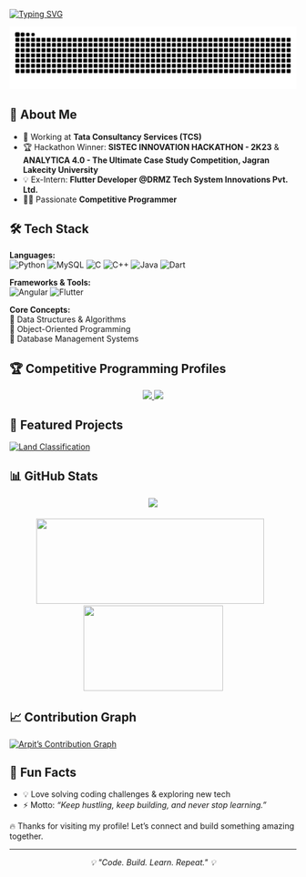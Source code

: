 [![Typing SVG](https://readme-typing-svg.herokuapp.com?font=Fira+Code&pause=500&color=C71585&width=435&lines=👋+Hey,+I’m+Arpit+Patel;I'm+a+Competitive+Programmer;Loves+Tech+Stuff)](https://git.io/typing-svg)

<!--
## 🏅 GitHub Trophies
![trophy](https://github-profile-trophy.vercel.app/?username=ArpitPatel21&theme=radical&no-frame=true&no-bg=true&margin-w=15)

![GitHub Followers](https://img.shields.io/github/followers/ArpitPatel21?label=Followers&style=social)  
![GitHub Stars](https://img.shields.io/github/stars/ArpitPatel21?affiliations=OWNER%2CCOLLABORATOR&style=social)  

[![Portfolio](https://img.shields.io/badge/Portfolio-000?logo=vercel&logoColor=white)](#)  
[![Email](https://img.shields.io/badge/Email-D14836?logo=gmail&logoColor=white)](#)  
![Profile Views](https://komarev.com/ghpvc/?username=ArpitPatel21&label=Profile%20Views&color=0e75b6&style=flat)  
[![LinkedIn](https://img.shields.io/badge/LinkedIn-blue?logo=linkedin&logoColor=white)](#)  
-->
![snake gif](https://github.com/ArpitPatel21/ArpitPatel21/blob/output/github-snake-dark.svg)

## 💼 About Me  
- 🚀 Working at **Tata Consultancy Services (TCS)**  
- 🏆 Hackathon Winner: **SISTEC INNOVATION HACKATHON - 2K23** & **ANALYTICA 4.0 - The Ultimate Case Study Competition, Jagran Lakecity University**  
- 💡 Ex-Intern: **Flutter Developer @DRMZ Tech System Innovations Pvt. Ltd.**  
- 👨‍💻 Passionate **Competitive Programmer**  


## 🛠️ Tech Stack  

**Languages:**  
![Python](https://img.shields.io/badge/Python-C71585?logo=python&logoColor=white) 
![MySQL](https://img.shields.io/badge/MySQL-C71585?logo=mysql&logoColor=white) 
![C](https://img.shields.io/badge/C-C71585?logo=c&logoColor=white) 
![C++](https://img.shields.io/badge/C++-C71585?logo=cplusplus&logoColor=white) 
![Java](https://img.shields.io/badge/Java-C71585?logo=java&logoColor=white)
![Dart](https://img.shields.io/badge/Dart-C71585?logo=dart&logoColor=white)


**Frameworks & Tools:**  
![Angular](https://img.shields.io/badge/Angular-C71585?logo=angular&logoColor=white) 
![Flutter](https://img.shields.io/badge/Flutter-C71585?logo=flutter&logoColor=white)


**Core Concepts:**  
📌 Data Structures & Algorithms  
📌 Object-Oriented Programming  
📌 Database Management Systems  


## 🏆 Competitive Programming Profiles
<div align="center">
  <a href="https://leetcode.com/Arpit_Patel_07/">
    <img src="https://leetcard.jacoblin.cool/Arpit_Patel_07?theme=dark&font=Source%20Code%20Pro&ext=activity" height="300" />
  </a>
  <a href="https://codeforces.com/profile/ArpitPatel07">
    <img src="https://codeforces-readme-stats.vercel.app/api/card?username=ArpitPatel07" height="300" />
  </a>
</div>


## 📌 Featured Projects  
[![Land Classification](https://github-readme-stats.vercel.app/api/pin/?username=ArpitPatel21&repo=Land-Classification&theme=radical)](https://github.com/ArpitPatel21/Land-Classification)  


## 📊 GitHub Stats
<div align="center">
  <!-- Main GitHub Stats -->
  <img src="https://github-readme-stats.vercel.app/api?username=ArpitPatel21&show_icons=true&theme=radical" width="500" />
  <br><br>
  <!-- Streak + Top Languages below, same size -->
  <img src="https://github-readme-streak-stats.herokuapp.com/?user=ArpitPatel21&theme=radical" width="400" height="150" style="margin-right: 10px;" />
  <img src="https://github-readme-stats.vercel.app/api/top-langs/?username=ArpitPatel21&layout=compact&theme=radical" width="245" height="150" />
</div>


## 📈 Contribution Graph  
[![Arpit’s Contribution Graph](https://github-readme-activity-graph.vercel.app/graph?username=ArpitPatel21&bg_color=0d0d0d&color=C71585&line=FF1493&point=C71585&hide_border=true)](https://github.com/ArpitPatel21)

## 🎯 Fun Facts  
- 💡 Love solving coding challenges & exploring new tech  
- ⚡ Motto: *“Keep hustling, keep building, and never stop learning.”*  


🔥 Thanks for visiting my profile! Let’s connect and build something amazing together.  

---
<p align="center"> 
  <i>💡 "Code. Build. Learn. Repeat." 💡</i>
</p>

